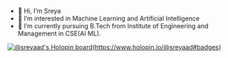 - 👋 Hi, I’m Sreya 
- 👀 I’m interested in Machine Learning and Artificial Intelligence
- 🌱 I’m currently pursuing B.Tech from Institute of Engineering and Management in CSE(AI ML).
<!---
sreyaad/sreyaad is a ✨ special ✨ repository because its `README.md` (this file) appears on your GitHub profile.
You can click the Preview link to take a look at your changes.
--->
[![@sreyaad's Holopin board](https://holopin.io/api/user/board?user=sreyaad)](https://holopin.io/@sreyaad)(https://www.holopin.io/@sreyaad#badges)
